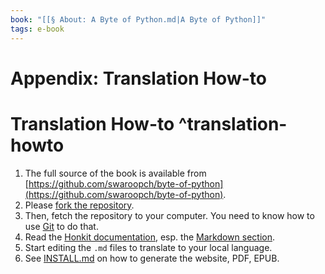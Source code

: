 ```yaml
---
book: "[[§ About꞉ A Byte of Python.md|A Byte of Python]]"
tags: e-book
---
```


# Appendix: Translation How-to

# Translation How-to ^translation-howto

1. The full source of the book is available from [https://github.com/swaroopch/byte-of-python](https://github.com/swaroopch/byte-of-python).
2. Please [fork the repository](https://help.github.com/articles/fork-a-repo).
3. Then, fetch the repository to your computer. You need to know how to use [Git](http://www.git-scm.com) to do that.
4. Read the [Honkit documentation](https://honkit.netlify.app), esp. the [Markdown section](https://honkit.netlify.app/syntax/markdown.html).
5. Start editing the `.md` files to translate to your local language.
6. See [INSTALL.md](https://github.com/swaroopch/byte-of-python/blob/master/INSTALL.md) on how to generate the website, PDF, EPUB.